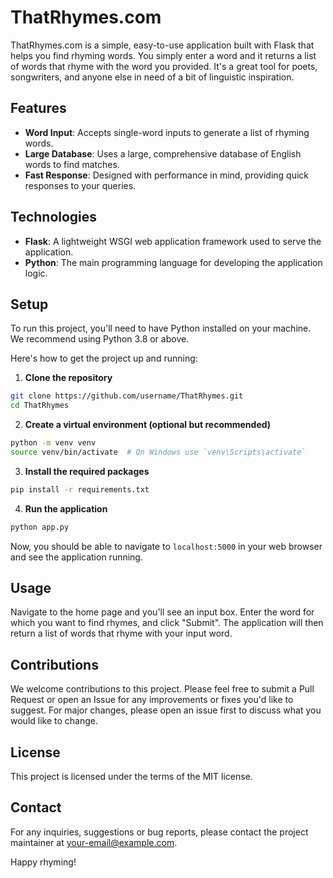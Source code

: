 # ThatRhymes.com

ThatRhymes.com is a simple, easy-to-use application built with Flask that helps you find rhyming words. You simply enter a word and it returns a list of words that rhyme with the word you provided. It's a great tool for poets, songwriters, and anyone else in need of a bit of linguistic inspiration.

## Features

- **Word Input**: Accepts single-word inputs to generate a list of rhyming words.
- **Large Database**: Uses a large, comprehensive database of English words to find matches.
- **Fast Response**: Designed with performance in mind, providing quick responses to your queries.

## Technologies

- **Flask**: A lightweight WSGI web application framework used to serve the application.
- **Python**: The main programming language for developing the application logic.

## Setup

To run this project, you'll need to have Python installed on your machine. We recommend using Python 3.8 or above.

Here's how to get the project up and running:

1. **Clone the repository**

```bash
git clone https://github.com/username/ThatRhymes.git
cd ThatRhymes
```

2. **Create a virtual environment (optional but recommended)**

```bash
python -m venv venv
source venv/bin/activate  # On Windows use `venv\Scripts\activate`
```

3. **Install the required packages**

```bash
pip install -r requirements.txt
```

4. **Run the application**

```bash
python app.py
```

Now, you should be able to navigate to `localhost:5000` in your web browser and see the application running.

## Usage

Navigate to the home page and you'll see an input box. Enter the word for which you want to find rhymes, and click "Submit". The application will then return a list of words that rhyme with your input word.

## Contributions

We welcome contributions to this project. Please feel free to submit a Pull Request or open an Issue for any improvements or fixes you'd like to suggest. For major changes, please open an issue first to discuss what you would like to change.

## License

This project is licensed under the terms of the MIT license.

## Contact

For any inquiries, suggestions or bug reports, please contact the project maintainer at your-email@example.com.

Happy rhyming!
